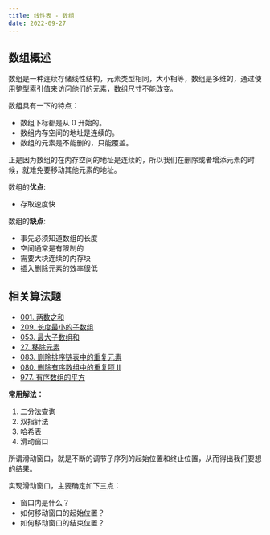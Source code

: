 ```yaml
---
title: 线性表 - 数组
date: 2022-09-27
---
```


## 数组概述

数组是一种连续存储线性结构，元素类型相同，大小相等，数组是多维的，通过使用整型索引值来访问他们的元素，数组尺寸不能改变。

数组具有一下的特点：

- 数组下标都是从 0 开始的。
- 数组内存空间的地址是连续的。
- 数组的元素是不能删的，只能覆盖。

正是因为数组的在内存空间的地址是连续的，所以我们在删除或者增添元素的时候，就难免要移动其他元素的地址。

数组的**优点**:

* 存取速度快

数组的**缺点**:

* 事先必须知道数组的长度
* 空间通常是有限制的
* 需要大块连续的内存块
* 插入删除元素的效率很低

## 相关算法题

- [001. 两数之和](https://leetcode.cn/problems/two-sum/)
- [209. 长度最小的子数组](https://leetcode.cn/problems/minimum-size-subarray-sum/)
- [053. 最大子数组和](https://leetcode.cn/problems/maximum-subarray/)
- [27. 移除元素](https://leetcode.cn/problems/remove-element/)
- [083. 删除排序链表中的重复元素](https://leetcode.cn/problems/remove-duplicates-from-sorted-list/)
- [080. 删除有序数组中的重复项 II](https://leetcode.cn/problems/remove-duplicates-from-sorted-array-ii/)
- [977. 有序数组的平方](https://leetcode.cn/problems/squares-of-a-sorted-array)

**常用解法：**

1. 二分法查询
2. 双指针法
3. 哈希表
4. 滑动窗口

所谓滑动窗口，就是不断的调节子序列的起始位置和终止位置，从而得出我们要想的结果。

实现滑动窗口，主要确定如下三点：

- 窗口内是什么？
- 如何移动窗口的起始位置？
- 如何移动窗口的结束位置？